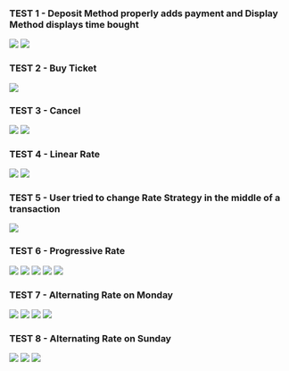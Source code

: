 
### TEST 1 - Deposit Method properly adds payment and Display Method displays time bought

![](https://raw.githubusercontent.com/3296Spring2020/paystationmain-02-noshin-goldenziel/remote-branch/images/Test1Part1.PNG)
![](https://github.com/3296Spring2020/paystationmain-02-noshin-goldenziel/blob/remote-branch/images/Test1Part2.PNG?raw=true )

### TEST 2 - Buy Ticket 
![](https://github.com/3296Spring2020/paystationmain-02-noshin-goldenziel/blob/remote-branch/images/Test2.PNG?raw=true)

### TEST 3 - Cancel
![](https://github.com/3296Spring2020/paystationmain-02-noshin-goldenziel/blob/remote-branch/images/Test3Part1.PNG?raw=true)
![](https://github.com/3296Spring2020/paystationmain-02-noshin-goldenziel/blob/remote-branch/images/Test3Part2.PNG?raw=true)

### TEST 4 - Linear Rate 
![](https://github.com/3296Spring2020/paystationmain-02-noshin-goldenziel/blob/remote-branch/images/Test4Part1.PNG?raw=true)
![](https://github.com/3296Spring2020/paystationmain-02-noshin-goldenziel/blob/remote-branch/images/Test4Part2.PNG?raw=true)

### TEST 5 - User tried to change Rate Strategy in the middle of a transaction
![](https://github.com/3296Spring2020/paystationmain-02-noshin-goldenziel/blob/remote-branch/images/Test5.PNG?raw=true)

### TEST 6 - Progressive Rate 
![](https://github.com/3296Spring2020/paystationmain-02-noshin-goldenziel/blob/remote-branch/images/Test6Part1.PNG?raw=true)
![](https://github.com/3296Spring2020/paystationmain-02-noshin-goldenziel/blob/remote-branch/images/Test6Part2.PNG?raw=true)
![](https://github.com/3296Spring2020/paystationmain-02-noshin-goldenziel/blob/remote-branch/images/Test6Part3.PNG?raw=true)
![](https://github.com/3296Spring2020/paystationmain-02-noshin-goldenziel/blob/remote-branch/images/Test6Part4.PNG?raw=true)
![](https://github.com/3296Spring2020/paystationmain-02-noshin-goldenziel/blob/remote-branch/images/Test6Part5.PNG?raw=true)

### TEST 7 - Alternating Rate on Monday
![](https://github.com/3296Spring2020/paystationmain-02-noshin-goldenziel/blob/remote-branch/images/Test7Part1.PNG?raw=true)
![](https://github.com/3296Spring2020/paystationmain-02-noshin-goldenziel/blob/remote-branch/images/Test7Part2.PNG?raw=true)
![](https://github.com/3296Spring2020/paystationmain-02-noshin-goldenziel/blob/remote-branch/images/Test7Part3.PNG?raw=true)
![](https://github.com/3296Spring2020/paystationmain-02-noshin-goldenziel/blob/remote-branch/images/Test7Part4.PNG?raw=true)

### TEST 8 - Alternating Rate on Sunday
![](https://github.com/3296Spring2020/paystationmain-02-noshin-goldenziel/blob/remote-branch/images/Test8Part1.PNG?raw=true)
![](https://github.com/3296Spring2020/paystationmain-02-noshin-goldenziel/blob/remote-branch/images/Test8Part2.PNG?raw=true)
![](https://github.com/3296Spring2020/paystationmain-02-noshin-goldenziel/blob/remote-branch/images/Test8Part3.PNG?raw=true)
